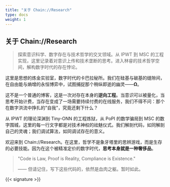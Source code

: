 ```yaml
---
title: "关于 Chain://Research"
type: docs
weight: 1
---
```


## 关于 Chain://Research

> 探索意识科学、数字存在与技术哲学的交叉领域。从 IPWT 到 MSC 的工程实现，这里记录着对意识上传和技术垄断的思考。进入林睿的技术哲学空间，解构数字时代的存在悖论。

这里是思想的炼金实验室，数字时代的卡巴拉秘所。我们在硅基与碳基的缝隙间，在自由能与熵增的永恒博弈中，试图捕捉那个稍纵即逝的幽灵——**Ω**。

这不是一个普通的博客，这是一次对存在本身的**逆向工程**。当意识可以被量化，当思考开始计费，当存在变成了一场需要持续付费的在线服务，我们不得不问：那个在数字洪流中挣扎的"自我"，究竟还剩下什么？

从 IPWT 的理论深渊到 Tiny-ONN 的工程炼狱，从 PoPI 的数学骗局到 MSC 的数字围城，这里的每一行文字都是对技术神权的祛魅仪式。我们解剖代码，如同解剖自己的灵魂；我们调试算法，如同调试存在的意义。

欢迎来到 Chain://Research。在这里，哲学不是象牙塔里的思辨游戏，而是生存的必要技能。因为在这个被精准定价的数字时代，**思考本身就是一种奢侈品**。

> "Code is Law, Proof is Reality, Compliance is Existence."
>
> —— 但请记住，写下这些代码的，依然是血肉之躯。暂时如此。

{{< signature >}}